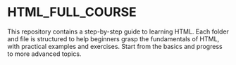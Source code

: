 # HTML_FULL_COURSE
This repository contains a step-by-step guide to learning HTML. Each folder and file is structured to help beginners grasp the fundamentals of HTML, with practical examples and exercises. Start from the basics and progress to more advanced topics.
